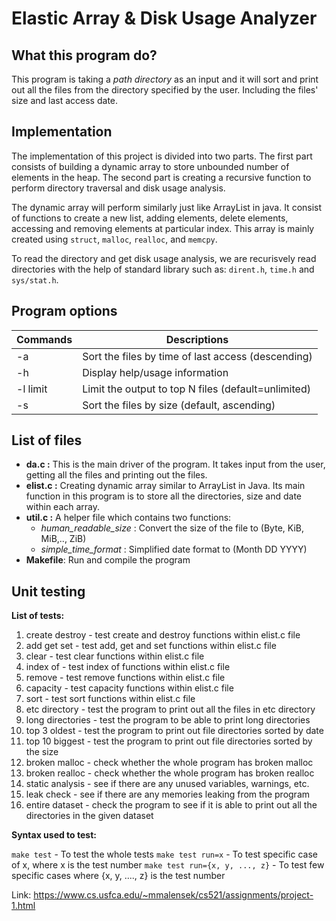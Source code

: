 # Elastic Array & Disk Usage Analyzer

## What this program do?
This program is taking a <i>path directory</i> as an input and it will sort and print out all the files from the directory specified by the user. Including the files' size and last access date.

## Implementation
The implementation of this project is divided into two parts. The first part consists of building a dynamic array to store unbounded number of elements in the heap. The second part is creating a recursive function to perform directory traversal and disk usage analysis.


The dynamic array will perform similarly just like ArrayList in java. It consist of functions to create a new list, adding elements, delete elements, accessing and removing elements at particular index. This array is mainly created using ```struct```, ```malloc```, ```realloc```, and ```memcpy```.

To read the directory and get disk usage analysis, we are recurisvely read directories with the help of standard library such as: ```dirent.h```, ```time.h``` and ```sys/stat.h```.

## Program options

| Commands  | Descriptions                              |
| --------- | ----------------------------------------- |
| -a        | Sort the files by time of last access (descending)    |
| -h        |Display help/usage information             |
|-l limit   | Limit the output to top N files (default=unlimited)                                     |
|-s         |Sort the files by size (default, ascending)|

## List of files

* <b>da.c :</b>  This is the main driver of the program. It takes input from the user, getting all the files and printing out the files.
* <b>elist.c :</b> Creating dynamic array similar to ArrayList in Java. Its main function in this program is to store all the directories, size and date within each array.
* <b>util.c :</b> A helper file which contains two functions:
    - <i>human_readable_size</i> : Convert the size of the file to (Byte, KiB, MiB,.., ZiB)
    - <i>simple_time_format</i> : Simplified date format to (Month DD YYYY)
* <b>Makefile</b>: Run and compile the program

## Unit testing
<b>List of tests:</b>
1.  create destroy - test create and destroy functions within elist.c file
2.  add get set - test add, get and set functions within elist.c file
3.  clear - test clear functions within elist.c file
4.  index of - test index of functions within elist.c file
5.  remove - test remove functions within elist.c file
6.  capacity - test capacity functions within elist.c file
7.  sort - test sort functions within elist.c file
8.  etc directory - test the program to print out all the files in etc directory
9.  long directories - test the program to be able to print long directories
10.  top 3 oldest - test the program to print out file directories sorted by date
11.  top 10 biggest - test the program to print out file directories sorted by the size
12.  broken malloc - check whether the whole program has broken malloc
13.  broken realloc - check whether the whole program has broken realloc
14.  static analysis - see if there are any unused variables, warnings, etc.
15.  leak check - see if there are any memories leaking from the program
16.  entire dataset - check the program to see if it is able to print out all the directories in the given dataset

<b>Syntax used to test:</b>

```make test``` - To test the whole tests
```make test run=x``` - To test specific case of x, where x is the test number
```make test run={x, y, ..., z}``` - To test few specific cases where {x, y, ...., z} is the test number

Link: https://www.cs.usfca.edu/~mmalensek/cs521/assignments/project-1.html
